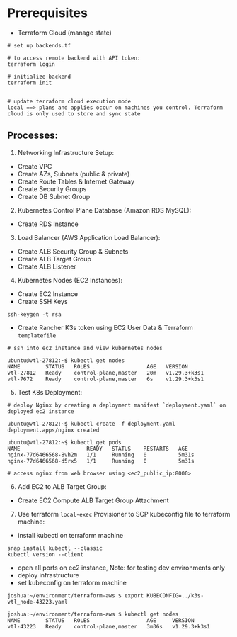 # Prerequisites

- Terraform Cloud (manage state)

```
# set up backends.tf

# to access remote backend with API token:
terraform login

# initialize backend
terraform init


# update terraform cloud execution mode
local ==> plans and applies occur on machines you control. Terraform cloud is only used to store and sync state
```

## Processes:

1. Networking Infrastructure Setup:

- Create VPC
- Create AZs, Subnets (public & private)
- Create Route Tables & Internet Gateway
- Create Security Groups
- Create DB Subnet Group

2. Kubernetes Control Plane Database (Amazon RDS MySQL):

- Create RDS Instance

3. Load Balancer (AWS Application Load Balancer):

- Create ALB Security Group & Subnets
- Create ALB Target Group
- Create ALB Listener

4. Kubernetes Nodes (EC2 Instances):

- Create EC2 Instance
- Create SSH Keys

```
ssh-keygen -t rsa
```

- Create Rancher K3s token using EC2 User Data & Terraform `templatefile`

```
# ssh into ec2 instance and view kubernetes nodes

ubuntu@vtl-27812:~$ kubectl get nodes
NAME        STATUS   ROLES                  AGE   VERSION
vtl-27812   Ready    control-plane,master   20m   v1.29.3+k3s1
vtl-7672    Ready    control-plane,master   6s    v1.29.3+k3s1
```

5. Test K8s Deployment:

```
# deploy Nginx by creating a deployment manifest `deployment.yaml` on deployed ec2 instance

ubuntu@vtl-27812:~$ kubectl create -f deployment.yaml
deployment.apps/nginx created

ubuntu@vtl-27812:~$ kubectl get pods
NAME                     READY   STATUS    RESTARTS   AGE
nginx-77d6466568-8vh2m   1/1     Running   0          5m31s
nginx-77d6466568-d5rx5   1/1     Running   0          5m31s

# access nginx from web browser using <ec2_public_ip:8000>
```

6. Add EC2 to ALB Target Group:

- Create EC2 Compute ALB Target Group Attachment

7. Use terraform `local-exec` Provisioner to SCP kubeconfig file to terraform machine:

- install kubectl on terraform machine

```
snap install kubectl --classic
kubectl version --client
```

- open all ports on ec2 instance, Note: for testing dev environments only
- deploy infrastructure
- set kubeconfig on terraform machine

```
joshua:~/environment/terraform-aws $ export KUBECONFIG=../k3s-vtl_node-43223.yaml

joshua:~/environment/terraform-aws $ kubectl get nodes
NAME        STATUS   ROLES                  AGE     VERSION
vtl-43223   Ready    control-plane,master   3m36s   v1.29.3+k3s1
```
